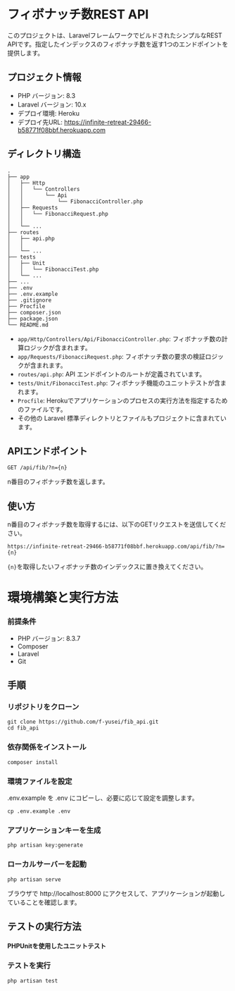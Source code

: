 # フィボナッチ数REST API

このプロジェクトは、LaravelフレームワークでビルドされたシンプルなREST APIです。指定したインデックスのフィボナッチ数を返す1つのエンドポイントを提供します。

## プロジェクト情報
- PHP バージョン: 8.3
- Laravel バージョン: 10.x
- デプロイ環境: Heroku
- デプロイ先URL: https://infinite-retreat-29466-b58771f08bbf.herokuapp.com

## ディレクトリ構造

```
.
├── app
│   ├── Http
│   │   └── Controllers
│   │       └── Api
│   │           └── FibonacciController.php
│   ├── Requests
│   │   └── FibonacciRequest.php
│   │ 
│   └── ...
├── routes
│   ├── api.php
│   │       
│   └── ...
├── tests
│   ├── Unit
│   │   └── FibonacciTest.php
│   └── ...
├── ...
├── .env
├── .env.example
├── .gitignore
├── Procfile
├── composer.json
├── package.json
└── README.md
```

- `app/Http/Controllers/Api/FibonacciController.php`: フィボナッチ数の計算ロジックが含まれます。
- `app/Requests/FibonacciRequest.php`: フィボナッチ数の要求の検証ロジックが含まれます。
- `routes/api.php`: API エンドポイントのルートが定義されています。
- `tests/Unit/FibonacciTest.php`: フィボナッチ機能のユニットテストが含まれます。
- `Procfile`: Herokuでアプリケーションのプロセスの実行方法を指定するためのファイルです。
- その他の Laravel 標準ディレクトリとファイルもプロジェクトに含まれています。
  

## APIエンドポイント

```
GET /api/fib/?n={n}
```

n番目のフィボナッチ数を返します。

## 使い方

n番目のフィボナッチ数を取得するには、以下のGETリクエストを送信してください。

```
https://infinite-retreat-29466-b58771f08bbf.herokuapp.com/api/fib/?n={n}
```

`{n}`を取得したいフィボナッチ数のインデックスに置き換えてください。

# 環境構築と実行方法
### 前提条件
- PHP バージョン: 8.3.7
- Composer
- Laravel
- Git

## 手順
### リポジトリをクローン
```
git clone https://github.com/f-yusei/fib_api.git
cd fib_api
```

### 依存関係をインストール

```
composer install
```

### 環境ファイルを設定

.env.example を .env にコピーし、必要に応じて設定を調整します。

```
cp .env.example .env
```

### アプリケーションキーを生成

```
php artisan key:generate
```

### ローカルサーバーを起動
```
php artisan serve
```
ブラウザで http://localhost:8000 にアクセスして、アプリケーションが起動していることを確認します。

## テストの実行方法
#### PHPUnitを使用したユニットテスト
### テストを実行

```
php artisan test
```

